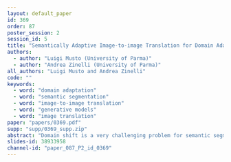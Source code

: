 ```yaml
---
layout: default_paper
id: 369
order: 87
poster_session: 2
session_id: 5
title: "Semantically Adaptive Image-to-image Translation for Domain Adaptation of Semantic Segmentation"
authors:
  - author: "Luigi Musto (University of Parma)"
  - author: "Andrea Zinelli (University of Parma)"
all_authors: "Luigi Musto and Andrea Zinelli"
code: ""
keywords:
  - word: "domain adaptation"
  - word: "semantic segmentation"
  - word: "image-to-image translation"
  - word: "generative models"
  - word: "image translation"
paper: "papers/0369.pdf"
supp: "supp/0369_supp.zip"
abstract: "Domain shift is a very challenging problem for semantic segmentation. Any model can be easily trained on synthetic data, where images and labels are artificially generated, but it will perform poorly when deployed on real environments. In this paper, we address the problem of domain adaptation for semantic segmentation of street scenes. Many state-of-the-art approaches focus on translating the source image while imposing that the result should be semantically consistent with the input. However, we advocate that the image semantics can also be exploited to guide the translation algorithm. To this end, we rethink the generative model to enforce this assumption and strengthen the connection between pixel-level and feature-level domain alignment. We conduct extensive experiments by training common semantic segmentation models with our method and show that the results we obtain on the synthetic-to-real benchmarks surpass the state-of-the-art."
slides-id: 38933958
channel-id: "paper_087_P2_id_0369"
---
```

